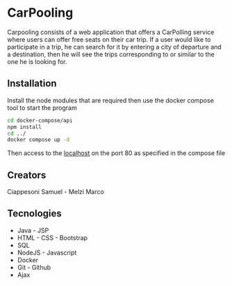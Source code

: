 # CarPooling

Carpooling consists of a web application that offers a CarPolling service where users can offer free seats on their car trip.
If a user would like to participate in a trip, he can search for it by entering a city of departure and a destination, then he will see the trips corresponding to or similar to the one he is looking for.

## Installation

Install the node modules that are required then use the docker compose tool to start the program

```bash
cd docker-compose/api
npm install
cd ../
docker compose up -d
```

Then access to the [localhost](http://localhost) on the port 80 as specified in the compose file

## Creators

Ciappesoni Samuel - Melzi Marco

## Tecnologies

- Java - JSP
- HTML - CSS - Bootstrap
- SQL
- NodeJS - Javascript
- Docker
- Git - Github
- Ajax
